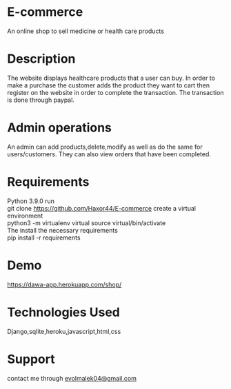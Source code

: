 # E-commerce
An online shop to sell medicine or health care products<br/>
# Description
The website displays healthcare products that a user can buy. In order to make a purchase the customer adds the product they want to cart then register on the website in order to complete the transaction.
The transaction is done through paypal.
<br/>

# Admin operations<br>
An admin can add products,delete,modify as well as do the same for users/customers.
They can also view orders that have been completed.

# Requirements<br>
Python 3.9.0
run<br/>
git clone https://github.com/Haxor44/E-commerce
create a virtual environment<br> 
python3 -m virtualenv virtual source virtual/bin/activate<br>
The install the necessary requirements<br>
pip install -r requirements

# Demo<br/>
https://dawa-app.herokuapp.com/shop/<br/>

# Technologies Used<br/>
Django,sqlite,heroku,javascript,html,css<br>

# Support<br>
contact me through evolmalek04@gmail.com
